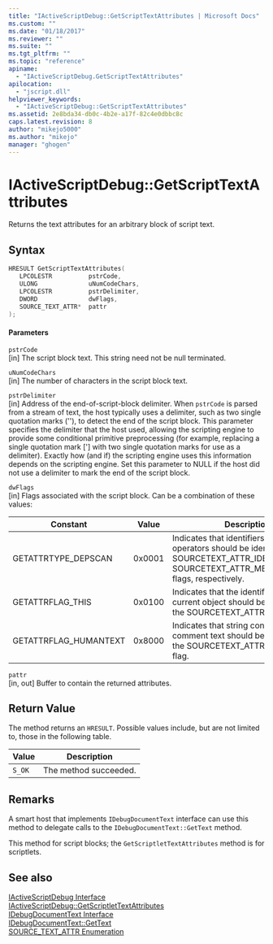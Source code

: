 ```yaml
---
title: "IActiveScriptDebug::GetScriptTextAttributes | Microsoft Docs"
ms.custom: ""
ms.date: "01/18/2017"
ms.reviewer: ""
ms.suite: ""
ms.tgt_pltfrm: ""
ms.topic: "reference"
apiname: 
  - "IActiveScriptDebug.GetScriptTextAttributes"
apilocation: 
  - "jscript.dll"
helpviewer_keywords: 
  - "IActiveScriptDebug::GetScriptTextAttributes"
ms.assetid: 2e8bda34-db0c-4b2e-a17f-82c4e0dbbc8c
caps.latest.revision: 8
author: "mikejo5000"
ms.author: "mikejo"
manager: "ghogen"
---
```

# IActiveScriptDebug::GetScriptTextAttributes
Returns the text attributes for an arbitrary block of script text.  
  
## Syntax  
  
```cpp
HRESULT GetScriptTextAttributes(  
   LPCOLESTR          pstrCode,  
   ULONG              uNumCodeChars,  
   LPCOLESTR          pstrDelimiter,  
   DWORD              dwFlags,  
   SOURCE_TEXT_ATTR*  pattr  
);  
```  
  
#### Parameters  
 `pstrCode`  
 [in] The script block text. This string need not be null terminated.  
  
 `uNumCodeChars`  
 [in] The number of characters in the script block text.  
  
 `pstrDelimiter`  
 [in] Address of the end-of-script-block delimiter. When `pstrCode` is parsed from a stream of text, the host typically uses a delimiter, such as two single quotation marks (''), to detect the end of the script block. This parameter specifies the delimiter that the host used, allowing the scripting engine to provide some conditional primitive preprocessing (for example, replacing a single quotation mark ['] with two single quotation marks for use as a delimiter). Exactly how (and if) the scripting engine uses this information depends on the scripting engine. Set this parameter to NULL if the host did not use a delimiter to mark the end of the script block.  
  
 `dwFlags`  
 [in] Flags associated with the script block. Can be a combination of these values:  
  
|Constant|Value|Description|  
|--------------|-----------|-----------------|  
|GETATTRTYPE_DEPSCAN|0x0001|Indicates that identifiers and dot operators should be identified with the SOURCETEXT_ATTR_IDENTIFIER and SOURCETEXT_ATTR_MEMBERLOOKUP flags, respectively.|  
|GETATTRFLAG_THIS|0x0100|Indicates that the identifier for the current object should be identified with the SOURCETEXT_ATTR_THIS flag.|  
|GETATTRFLAG_HUMANTEXT|0x8000|Indicates that string content and comment text should be identified with the SOURCETEXT_ATTR_HUMANTEXT flag.|  
  
 `pattr`  
 [in, out] Buffer to contain the returned attributes.  
  
## Return Value  
 The method returns an `HRESULT`. Possible values include, but are not limited to, those in the following table.  
  
|Value|Description|  
|-----------|-----------------|  
|`S_OK`|The method succeeded.|  
  
## Remarks  
 A smart host that implements `IDebugDocumentText` interface can use this method to delegate calls to the `IDebugDocumentText::GetText` method.  
  
 This method for script blocks; the `GetScriptletTextAttributes` method is for scriptlets.  
  
## See also  
 [IActiveScriptDebug Interface](../../winscript/reference/iactivescriptdebug-interface.md)   
 [IActiveScriptDebug::GetScriptletTextAttributes](../../winscript/reference/iactivescriptdebug-getscriptlettextattributes.md)   
 [IDebugDocumentText Interface](../../winscript/reference/idebugdocumenttext-interface.md)   
 [IDebugDocumentText::GetText](../../winscript/reference/idebugdocumenttext-gettext.md)   
 [SOURCE_TEXT_ATTR Enumeration](../../winscript/reference/source-text-attr-enumeration.md)